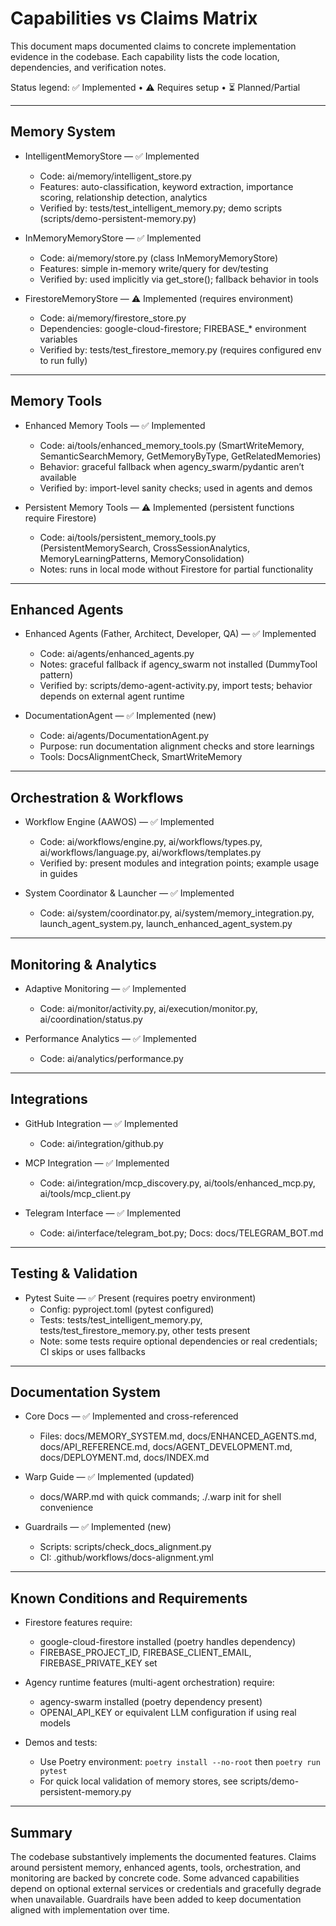 # Capabilities vs Claims Matrix

This document maps documented claims to concrete implementation evidence in the codebase. Each capability lists the code location, dependencies, and verification notes.

Status legend: ✅ Implemented • ⚠️ Requires setup • ⏳ Planned/Partial

---

## Memory System

- IntelligentMemoryStore — ✅ Implemented
  - Code: ai/memory/intelligent_store.py
  - Features: auto-classification, keyword extraction, importance scoring, relationship detection, analytics
  - Verified by: tests/test_intelligent_memory.py; demo scripts (scripts/demo-persistent-memory.py)

- InMemoryMemoryStore — ✅ Implemented
  - Code: ai/memory/store.py (class InMemoryMemoryStore)
  - Features: simple in-memory write/query for dev/testing
  - Verified by: used implicitly via get_store(); fallback behavior in tools

- FirestoreMemoryStore — ⚠️ Implemented (requires environment)
  - Code: ai/memory/firestore_store.py
  - Dependencies: google-cloud-firestore; FIREBASE_* environment variables
  - Verified by: tests/test_firestore_memory.py (requires configured env to run fully)

---

## Memory Tools

- Enhanced Memory Tools — ✅ Implemented
  - Code: ai/tools/enhanced_memory_tools.py (SmartWriteMemory, SemanticSearchMemory, GetMemoryByType, GetRelatedMemories)
  - Behavior: graceful fallback when agency_swarm/pydantic aren’t available
  - Verified by: import-level sanity checks; used in agents and demos

- Persistent Memory Tools — ⚠️ Implemented (persistent functions require Firestore)
  - Code: ai/tools/persistent_memory_tools.py (PersistentMemorySearch, CrossSessionAnalytics, MemoryLearningPatterns, MemoryConsolidation)
  - Notes: runs in local mode without Firestore for partial functionality

---

## Enhanced Agents

- Enhanced Agents (Father, Architect, Developer, QA) — ✅ Implemented
  - Code: ai/agents/enhanced_agents.py
  - Notes: graceful fallback if agency_swarm not installed (DummyTool pattern)
  - Verified by: scripts/demo-agent-activity.py, import tests; behavior depends on external agent runtime

- DocumentationAgent — ✅ Implemented (new)
  - Code: ai/agents/DocumentationAgent.py
  - Purpose: run documentation alignment checks and store learnings
  - Tools: DocsAlignmentCheck, SmartWriteMemory

---

## Orchestration & Workflows

- Workflow Engine (AAWOS) — ✅ Implemented
  - Code: ai/workflows/engine.py, ai/workflows/types.py, ai/workflows/language.py, ai/workflows/templates.py
  - Verified by: present modules and integration points; example usage in guides

- System Coordinator & Launcher — ✅ Implemented
  - Code: ai/system/coordinator.py, ai/system/memory_integration.py, launch_agent_system.py, launch_enhanced_agent_system.py

---

## Monitoring & Analytics

- Adaptive Monitoring — ✅ Implemented
  - Code: ai/monitor/activity.py, ai/execution/monitor.py, ai/coordination/status.py

- Performance Analytics — ✅ Implemented
  - Code: ai/analytics/performance.py

---

## Integrations

- GitHub Integration — ✅ Implemented
  - Code: ai/integration/github.py

- MCP Integration — ✅ Implemented
  - Code: ai/integration/mcp_discovery.py, ai/tools/enhanced_mcp.py, ai/tools/mcp_client.py

- Telegram Interface — ✅ Implemented
  - Code: ai/interface/telegram_bot.py; Docs: docs/TELEGRAM_BOT.md

---

## Testing & Validation

- Pytest Suite — ✅ Present (requires poetry environment)
  - Config: pyproject.toml (pytest configured)
  - Tests: tests/test_intelligent_memory.py, tests/test_firestore_memory.py, other tests present
  - Note: some tests require optional dependencies or real credentials; CI skips or uses fallbacks

---

## Documentation System

- Core Docs — ✅ Implemented and cross-referenced
  - Files: docs/MEMORY_SYSTEM.md, docs/ENHANCED_AGENTS.md, docs/API_REFERENCE.md, docs/AGENT_DEVELOPMENT.md, docs/DEPLOYMENT.md, docs/INDEX.md

- Warp Guide — ✅ Implemented (updated)
  - docs/WARP.md with quick commands; ./.warp init for shell convenience

- Guardrails — ✅ Implemented (new)
  - Scripts: scripts/check_docs_alignment.py
  - CI: .github/workflows/docs-alignment.yml

---

## Known Conditions and Requirements

- Firestore features require:
  - google-cloud-firestore installed (poetry handles dependency)
  - FIREBASE_PROJECT_ID, FIREBASE_CLIENT_EMAIL, FIREBASE_PRIVATE_KEY set

- Agency runtime features (multi-agent orchestration) require:
  - agency-swarm installed (poetry dependency present)
  - OPENAI_API_KEY or equivalent LLM configuration if using real models

- Demos and tests:
  - Use Poetry environment: `poetry install --no-root` then `poetry run pytest`
  - For quick local validation of memory stores, see scripts/demo-persistent-memory.py

---

## Summary

The codebase substantively implements the documented features. Claims around persistent memory, enhanced agents, tools, orchestration, and monitoring are backed by concrete code. Some advanced capabilities depend on optional external services or credentials and gracefully degrade when unavailable. Guardrails have been added to keep documentation aligned with implementation over time.

